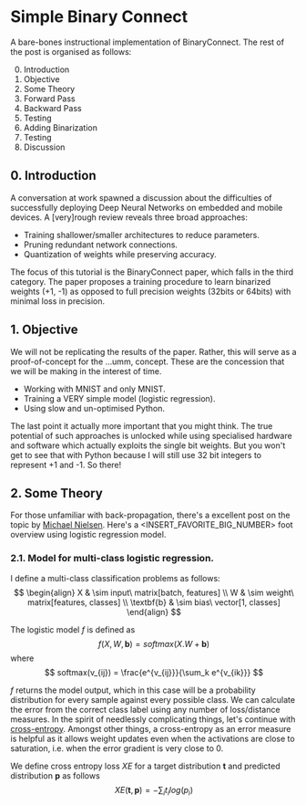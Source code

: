 # Simple Binary Connect
A bare-bones instructional implementation of BinaryConnect. The rest of the post is organised as follows:

0. Introduction
1. Objective
2. Some Theory
3. Forward Pass
4. Backward Pass
5. Testing
6. Adding Binarization
7. Testing
8. Discussion

## 0. Introduction
A conversation at work spawned a discussion about the difficulties of successfully deploying Deep Neural Networks on embedded and mobile devices. A [very]rough review reveals three broad approaches:
- Training shallower/smaller architectures to reduce parameters.
- Pruning redundant network connections.
- Quantization of weights while preserving accuracy.

The focus of this tutorial is the BinaryConnect paper, which falls in the third category. The paper proposes a training procedure to learn binarized weights (+1, -1) as opposed to full precision weights (32bits or 64bits) with minimal loss in precision.

## 1. Objective
We will not be replicating the results of the paper. Rather, this will serve as a proof-of-concept for the ...umm, concept. These are the concession that we will be making in the interest of time.
- Working with MNIST and only MNIST.
- Training a VERY simple model (logistic regression).
- Using slow and un-optimised Python.

The last point it actually more important that you might think. The true potential of such approaches is unlocked while using specialised hardware and software which actually exploits the single bit weights. But you won't get to see that with Python because I will still use 32 bit integers to represent +1 and -1. So there!

## 2. Some Theory
For those unfamiliar with back-propagation, there's a excellent post on the topic by [Michael Nielsen](http://neuralnetworksanddeeplearning.com/chap2.html). Here's a <INSERT_FAVORITE_BIG_NUMBER> foot overview using logistic regression model.

### 2.1. Model for multi-class logistic regression.
I define a multi-class classification problems as follows:
$$
\begin{align}
X & \sim input\ matrix[batch, features] \\
W & \sim weight\ matrix[features, classes] \\
\textbf{b} & \sim bias\ vector[1, classes]
\end{align}
$$

The logistic model $f$ is defined as 
$$
f(X, W, \textbf{b}) = softmax(X.W + \textbf{b})
$$
where
$$
softmax(v_{ij}) = \frac{e^{v_{ij}}}{\sum_k e^{v_{ik}}}
$$

$f$ returns the model output, which in this case will be a probability distribution for every sample against every possible class. We can calculate the error from the correct class label using any number of loss/distance measures. In the spirit of needlessly complicating things, let's continue with [cross-entropy](https://en.wikipedia.org/wiki/Cross_entropy). Amongst other things, a cross-entropy as an error measure is helpful as it allows weight updates even when the activations are close to saturation, i.e. when the error gradient is very close to 0.

We define cross entropy loss $XE$ for a target distribution $\textbf{t}$ and predicted distribution $\textbf{p}$ as  follows
$$
XE(\textbf{t}, \textbf{p}) = - \sum_i t_i log(p_i)
$$


